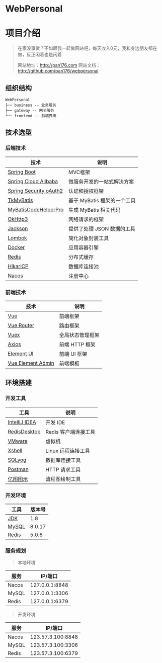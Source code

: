 # WebPersonal

# 项目介绍

> 在家没事做？不如跟我一起做网站吧，每天收入0元，我和身边朋友都在做，反正闲着也是闲着
>
> 网站地址：http://pan176.com  网站文档：http://github.com/pan176/webpersonal

## 组织结构

```
WebPersonal
├── business -- 业务服务
├── gateway -- 网关服务
└── frontend -- 前端界面
```

## 技术选型

### 后端技术

| 技术                                                         | 说明                        |
| ------------------------------------------------------------ | --------------------------- |
| [Spring Boot](https://spring.io/projects/spring-boot)        | MVC框架                     |
| [Spring Cloud Alibaba](https://spring.io/projects/spring-cloud-alibaba) | 微服务开发的一站式解决方案  |
| [Spring Security oAuth2](https://spring.io/projects/spring-security-oauth) | 认证和授权框架              |
| [TkMyBatis]()                                                | 基于 MyBatis 框架的一个工具 |
| [MyBatisCodeHelperPro](https://www.baidu.com/link?url=8CK-ANR7tXoyIxsVK6gBR1SNF-kPeJY2gvBISlyztPPAxLERrrynNJJ_8wj73T6ZnouYVH9ekFLzZ97G7ANNNa&wd=&eqid=ef1fd0e2000cd5b4000000065de278fb) | 生成 MyBatis 相关代码       |
| [OkHttp3](https://square.github.io/okhttp/)                  | 网络请求的框架              |
| [Jackson](https://www.baidu.com/link?url=kTs9ZdJ-uFzbdHoqQNaEmr0rJrayLClHHSDJwoqrLnQoDtgME7NQMBfMb55EXdx6UAb35JVhCXFQezJPgToRMq&wd=&eqid=950f9c22002a4fe7000000065de2796b) | 提供了处理 JSON 数据的工具  |
| [Lombok](	https://github.com/rzwitserloot/lombok)         | 简化对象封装工具            |
| [Docker](https://www.docker.com/)                            | 应用容器引擎                |
| [Redis](https://redis.io/)                                   | 分布式缓存                  |
| [HikariCP](https://github.com/brettwooldridge/HikariCP)      | 数据库连接池                |
| [Nacos](https://github.com/alibaba/nacos)                    | 注册中心                    |

### 前端技术

| 技术                                                         | 说明             |
| ------------------------------------------------------------ | ---------------- |
| [Vue]( https://vuejs.org/ )                                  | 前端框架         |
| [Vue Router](https://router.vuejs.org/)                      | 路由框架         |
| [Vuex](https://vuex.vuejs.org/)                              | 全局状态管理框架 |
| [Axios](https://www.baidu.com/link?url=NKzjfqpbSMXR4AjHRO2EtLxVgP5dgLrWeC0zJl1Frug1TlHStw1CJVp9n4eAAdF0&wd=&eqid=ff4d26e200159260000000065de27b5d) | 前端 HTTP 框架   |
| [Element UI](https://element.eleme.io/)                      | 前端 UI 框架     |
| [Vue Element Admin](https://panjiachen.github.io/vue-element-admin-site/zh/) | 前端模板         |

## 环境搭建

### 开发工具

| 工具                                                       | 说明                 |
| ---------------------------------------------------------- | -------------------- |
| [IntelliJ IDEA](https://www.jetbrains.com/idea/download)   | 开发 IDE             |
| [RedisDesktop](https://redisdesktop.com/download)          | Redis 客户端连接工具 |
| [VMware](https://www.vmware.com/)                          | 虚拟机               |
| [Xshell](http://www.netsarang.com/download/software.html)  | Linux 远程连接工具   |
| [SQLyog](https://sqlyog.en.softonic.com/download)          | 数据库连接工具       |
| [Postman](https://www.getpostman.com/downloads/)           | HTTP 请求工具        |
| [亿图图示](https://www.edrawsoft.cn/download-edrawmax.php) | 流程图绘制工具       |

### 开发环境

| 工具                                                         | 版本号 |
| ------------------------------------------------------------ | ------ |
| [JDK](https://www.oracle.com/technetwork/java/javase/downloads/jdk8-downloads-2133151.html) | 1.8    |
| [MySQL](https://www.mysql.com/)                              | 8.0.17 |
| [Redis](https://redis.io/download)                           | 5.0.6  |

### 服务规划

> 本地环境

| 服务  | IP/端口        |
| ----- | -------------- |
| Nacos | 127.0.0.1:8848 |
| MySQL | 127.0.0.1:3306 |
| Redis | 127.0.0.1:6379 |

> 开发环境

| 服务  | IP/端口           |
| ----- | ----------------- |
| Nacos | 123.57.3.100:8848 |
| MySQL | 123.57.3.100:3306 |
| Redis | 123.57.3.100:6379 |